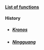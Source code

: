 #### [List of functions](functions)

#### History
- ##### [Kronos](kronos-history)
- ##### [Ningguang](ningguang-history)
